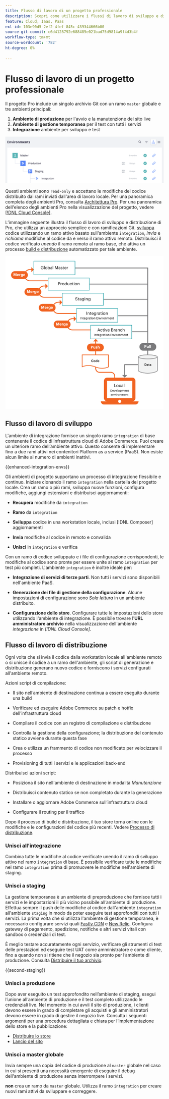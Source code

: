 ```yaml
---
title: Flusso di lavoro di un progetto professionale
description: Scopri come utilizzare i flussi di lavoro di sviluppo e distribuzione Pro.
feature: Cloud, Iaas, Paas
exl-id: 103e90d5-2ef2-4fef-845c-439344666b00
source-git-commit: c6d4128792e688485e021bad75d9814a9f4d3b4f
workflow-type: tm+mt
source-wordcount: '782'
ht-degree: 0%

---
```


# Flusso di lavoro di un progetto professionale

Il progetto Pro include un singolo archivio Git con un ramo `master` globale e tre ambienti principali:

1. **Ambiente di produzione** per l&#39;avvio e la manutenzione del sito live
1. **Ambiente di gestione temporanea** per il test con tutti i servizi
1. **Integrazione** ambiente per sviluppo e test

![Elenco ambienti Pro](../../assets/pro-environments.png)

Questi ambienti sono `read-only` e accettano le modifiche del codice distribuito dai rami inviati dall&#39;area di lavoro locale. Per una panoramica completa degli ambienti Pro, consulta [Architettura Pro](pro-architecture.md). Per una panoramica dell&#39;elenco degli ambienti Pro nella visualizzazione del progetto, vedere [[!DNL Cloud Console]](../project/overview.md#cloud-console).

L’immagine seguente illustra il flusso di lavoro di sviluppo e distribuzione di Pro, che utilizza un approccio semplice e con ramificazioni Git. [sviluppa](#development-workflow) codice utilizzando un ramo attivo basato sull&#39;ambiente `integration`, _invia_ e _richiama_ modifiche al codice da e verso il ramo attivo remoto. Distribuisci il codice verificato _unendo_ il ramo remoto al ramo base, che attiva un processo [build e distribuzione](#deployment-workflow) automatizzato per tale ambiente.

![Visualizzazione di alto livello del flusso di lavoro di sviluppo dell&#39;architettura Pro](../../assets/pro-dev-workflow.png)

## Flusso di lavoro di sviluppo

L&#39;ambiente di integrazione fornisce un singolo ramo `integration` di base contenente il codice di infrastruttura cloud di Adobe Commerce. Puoi creare un ulteriore ramo dell’ambiente attivo. Questo consente di implementare fino a due rami attivi nei contenitori Platform as a service (PaaS). Non esiste alcun limite al numero di ambienti inattivi.

{{enhanced-integration-envs}}

Gli ambienti di progetto supportano un processo di integrazione flessibile e continuo. Iniziare clonando il ramo `integration` nella cartella del progetto locale. Crea un ramo o più rami, sviluppa nuove funzioni, configura modifiche, aggiungi estensioni e distribuisci aggiornamenti:

- **Recupera** modifiche da `integration`

- **Ramo** da `integration`

- **Sviluppa** codice in una workstation locale, inclusi [!DNL Composer] aggiornamenti

- **Invia** modifiche al codice in remoto e convalida

- **Unisci** in `integration` e verifica

Con un ramo di codice sviluppato e i file di configurazione corrispondenti, le modifiche al codice sono pronte per essere unite al ramo `integration` per test più completi. L&#39;ambiente `integration` è inoltre ideale per:

- **Integrazione di servizi di terze parti**. Non tutti i servizi sono disponibili nell&#39;ambiente PaaS.

- **Generazione dei file di gestione della configurazione**. Alcune impostazioni di configurazione sono _Sola lettura_ in un ambiente distribuito.

- **Configurazione dello store**. Configurare tutte le impostazioni dello store utilizzando l&#39;ambiente di integrazione. È possibile trovare l&#39;**URL amministratore archivio** nella visualizzazione dell&#39;ambiente _integrazione_ in _[!DNL Cloud Console]_.

## Flusso di lavoro di distribuzione

Ogni volta che si invia il codice dalla workstation locale all&#39;ambiente remoto o si unisce il codice a un ramo dell&#39;ambiente, gli script di generazione e distribuzione generano nuovo codice e forniscono i servizi configurati all&#39;ambiente remoto.

Azioni script di compilazione:

- Il sito nell’ambiente di destinazione continua a essere eseguito durante una build

- Verificare ed eseguire Adobe Commerce su patch e hotfix dell’infrastruttura cloud

- Compilare il codice con un registro di compilazione e distribuzione

- Controlla la gestione della configurazione; la distribuzione del contenuto statico avviene durante questa fase

- Crea o utilizza un frammento di codice non modificato per velocizzare il processo

- Provisioning di tutti i servizi e le applicazioni back-end

Distribuisci azioni script:

- Posiziona il sito nell&#39;ambiente di destinazione in modalità _Manutenzione_

- Distribuisci contenuto statico se non completato durante la generazione

- Installare o aggiornare Adobe Commerce sull’infrastruttura cloud

- Configurare il routing per il traffico

Dopo il processo di build e distribuzione, il tuo store torna online con le modifiche e le configurazioni del codice più recenti. Vedere [Processo di distribuzione](../deploy/process.md).

### Unisci all’integrazione

Combina tutte le modifiche al codice verificate unendo il ramo di sviluppo attivo nel ramo `integration` di base. È possibile verificare tutte le modifiche nel ramo `integration` prima di promuovere le modifiche nell&#39;ambiente di staging.

### Unisci a staging

La gestione temporanea è un ambiente di preproduzione che fornisce tutti i servizi e le impostazioni il più vicino possibile all’ambiente di produzione. Effettua sempre il push delle modifiche al codice dall&#39;ambiente `integration` all&#39;ambiente `staging` in modo da poter eseguire test approfonditi con tutti i servizi. La prima volta che si utilizza l&#39;ambiente di gestione temporanea, è necessario configurare servizi quali [Fastly CDN](../cdn/fastly.md) e [New Relic](../monitor/new-relic-service.md). Configura gateway di pagamento, spedizione, notifiche e altri servizi vitali con sandbox o credenziali di test.

È meglio testare accuratamente ogni servizio, verificare gli strumenti di test delle prestazioni ed eseguire test UAT come amministratore e come cliente, fino a quando non si ritiene che il negozio sia pronto per l’ambiente di produzione. Consulta [Distribuire il tuo archivio](../deploy/staging-production.md).

{{second-staging}}

### Unisci a produzione

Dopo aver eseguito un test approfondito nell’ambiente di staging, esegui l’unione all’ambiente di produzione e il test completo utilizzando le credenziali live. Nel momento in cui avvii il sito di produzione, i clienti devono essere in grado di completare gli acquisti e gli amministratori devono essere in grado di gestire il negozio live. Consulta i seguenti argomenti per una procedura dettagliata e chiara per l’implementazione dello store e la pubblicazione:

- [Distribuire lo store](../deploy/staging-production.md)
- [Lancio del sito](../launch/overview.md)

### Unisci a master globale

Invia sempre una copia del codice di produzione al `master` globale nel caso in cui si presenti una necessità emergente di eseguire il debug dell&#39;ambiente di produzione senza interrompere i servizi.

**non** crea un ramo da `master` globale. Utilizza il ramo `integration` per creare nuovi rami attivi da sviluppare e correggere.
